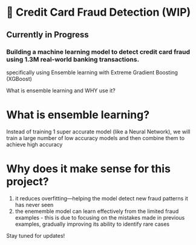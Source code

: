 # 🚧 Credit Card Fraud Detection (WIP)

## Currently in Progress 
 
### Building a machine learning model to detect credit card fraud using 1.3M real-world banking transactions.

specifically using Ensemble learning with Extreme Gradient Boosting (XGBoost)

What is ensemble learning and WHY use it?

# What is ensemble learning?
Instead of training 1 super accurate model (like a Neural Network), we will train a large number of low accuracy models and then combine them to achieve high accuracy

# Why does it make sense for this project?

1. it reduces overfitting—helping the model detect new fraud patterns it has never seen
2. the enememble model can learn effectively from the limited fraud examples - this is due to focusing on the mistakes made in previous examples, gradually improving its ability to identify rare cases

Stay tuned for updates!
